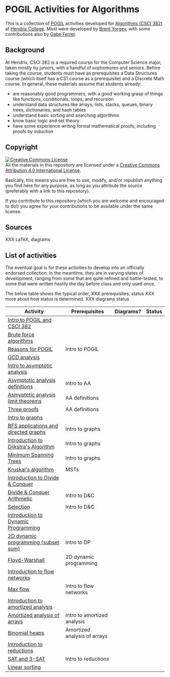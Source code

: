 POGIL Activities for Algorithms
===============================

This is a collection of [POGIL](https://pogil.org/) activities
developed for [Algorithms (CSCI
382)](https://hendrix-cs.github.io/csci382/) at [Hendrix
College](https://www.hendrix.edu/).  Most were developed by [Brent
Yorgey](http://ozark.hendrix.edu/~yorgey/), with some contributions
also by [Gabe
Ferrer](https://www.hendrix.edu/mathcs/profile.aspx?id=70718).

Background
----------

At Hendrix, CSCI 382 is a required course for the Computer Science
major, taken mostly by juniors, with a handful of sophomores and
seniors.  Before taking the course, students must have as
prerequisites a Data Structures course (which itself has a CS1 course
as a prerequisite) and a Discrete Math course.  In general, these
materials assume that students already:

- are reasonably good programmers, with a good working grasp of
  things like functions, conditionals, loops, and recursion
- understand data structures like arrays, lists, stacks, queues,
  binary trees, dictionaries, and hash tables
- understand basic sorting and searching algorithms
- know basic logic and set theory
- have some experience writing formal mathematical proofs, including
  proofs by induction

Copyright
---------

<a rel="license"
href="http://creativecommons.org/licenses/by/4.0/"><img alt="Creative
Commons License" style="border-width:0"
src="https://i.creativecommons.org/l/by/4.0/88x31.png" /></a><br
/>All the materials in this repository are licensed under a <a rel="license"
href="http://creativecommons.org/licenses/by/4.0/">Creative Commons
Attribution 4.0 International License</a>.

Basically, this means you are free to use, modify, and/or republish
anything you find here for any purpose, as long as you attribute the
source (preferably with a link to this repository).

If you contribute to this repository (which you are welcome and
encouraged to do!) you agree for your contributions to be available
under the same license.

Sources
-------

XXX LaTeX, diagrams

List of activities
------------------

The eventual goal is for these activities to develop into an
officially endorsed collection.  In the meantime, they are in varying
states of development, ranging from some that are quite refined and
battle-tested, to some that were written hastily the day before class
and only used once.

The below table shows the typical order, XXX prerequisites, status
XXX more about how status is determined. XXX diagrams status

| Activity                                                                                                               | Prerequisites                | Diagrams? | Status |
|------------------------------------------------------------------------------------------------------------------------|------------------------------|-----------|--------|
| [Intro to POGIL and CSCI 382](https://github.com/byorgey/algorithms-POGIL/tree/main/POGIL-intro)                       |                              |           |        |
| [Brute force algorithms](https://github.com/byorgey/algorithms-POGIL/tree/main/brute-force)                            |                              |           |        |
| [Reasons for POGIL](https://github.com/byorgey/algorithms-POGIL/tree/main/why-POGIL)                                   | Intro to POGIL               |           |        |
| [GCD analysis](https://github.com/byorgey/algorithms-POGIL/tree/main/GCD-analysis)                                     |                              |           |        |
| [Intro to asymptotic analysis](https://github.com/byorgey/algorithms-POGIL/tree/main/AA-intro)                         |                              |           |        |
| [Asymptotic analysis definitions](https://github.com/byorgey/algorithms-POGIL/tree/main/AA-definitions)                | Intro to AA                  |           |        |
| [Asmyptotic analysis limit theorems](https://github.com/byorgey/algorithms-POGIL/tree/main/AA-limits)                  | AA definitions               |           |        |
| [Three proofs](https://github.com/byorgey/algorithms-POGIL/tree/main/three-proofs)                                     | AA definitions               |           |        |
| [Intro to graphs](https://github.com/byorgey/algorithms-POGIL/tree/main/graphs)                                        |                              |           |        |
| [BFS applications and directed graphs](https://github.com/byorgey/algorithms-POGIL/tree/main/BFS-applications)         | Intro to graphs              |           |        |
| [Introduction to Dijkstra's Algorithm](https://github.com/byorgey/algorithms-POGIL/tree/main/Dijkstra-intro)           | Intro to graphs              |           |        |
| [Minimum Spanning Trees](https://github.com/byorgey/algorithms-POGIL/tree/main/MST)                                    | Intro to graphs              |           |        |
| [Kruskal's algorithm](https://github.com/byorgey/algorithms-POGIL/tree/main/Kruskal)                                   | MSTs                         |           |        |
| [Introduction to Divide & Conquer](https://github.com/byorgey/algorithms-POGIL/tree/main/divide-and-conquer-intro)     |                              |           |        |
| [Divide & Conquer Arithmetic](https://github.com/byorgey/algorithms-POGIL/tree/main/divide-and-conquer-arithmetic)     | Intro to D&C                 |           |        |
| [Selection](https://github.com/byorgey/algorithms-POGIL/tree/main/selection)                                           | Intro to D&C                 |           |        |
| [Introduction to Dynamic Programming](https://github.com/byorgey/algorithms-POGIL/tree/main/dynamic-programming-intro) |                              |           |        |
| [2D dynamic programming (subset sum)](https://github.com/byorgey/algorithms-POGIL/tree/main/2D-dynamic-programming)    | Intro to DP                  |           |        |
| [Floyd-Warshall](https://github.com/byorgey/algorithms-POGIL/tree/main/floyd-warshall)                                 | 2D dynamic programming       |           |        |
| [Introduction to flow networks](https://github.com/byorgey/algorithms-POGIL/tree/main/flow-intro)                      |                              |           |        |
| [Max flow](https://github.com/byorgey/algorithms-POGIL/tree/main/max-flow)                                             | Intro to flow networks       |           |        |
| [Introduction to amortized analysis](https://github.com/byorgey/algorithms-POGIL/tree/main/amortized-intro)            |                              |           |        |
| [Amortized analysis of arrays](https://github.com/byorgey/algorithms-POGIL/tree/main/amortized-array)                  | Intro to amortized analysis  |           |        |
| [Binomial heaps](https://github.com/byorgey/algorithms-POGIL/tree/main/amortized-binomial-heap)                        | Amortized analysis of arrays |           |        |
| [Introduction to reductions](https://github.com/byorgey/algorithms-POGIL/tree/main/reductions)                         |                              |           |        |
| [SAT and 3-SAT](https://github.com/byorgey/algorithms-POGIL/tree/main/SAT)                                             | Intro to reductions          |           |        |
| [Linear sorting](https://github.com/byorgey/algorithms-POGIL/tree/main/linear-sorting)                                 |                              |           |        |

